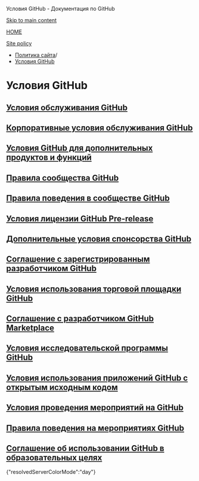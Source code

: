 Условия GitHub - Документация по GitHub

[Skip to main content](#main-content)

[HOME](/ru)

[Site policy](/ru/site-policy)

* [Политика сайта](/ru/site-policy)/
* [Условия GitHub](/ru/site-policy/github-terms)

Условия GitHub
==========

[Условия обслуживания GitHub](/ru/site-policy/github-terms/github-terms-of-service)
----------

[Корпоративные условия обслуживания GitHub](/ru/site-policy/github-terms/github-corporate-terms-of-service)
----------

[Условия GitHub для дополнительных продуктов и функций](/ru/site-policy/github-terms/github-terms-for-additional-products-and-features)
----------

[Правила сообщества GitHub](/ru/site-policy/github-terms/github-community-guidelines)
----------

[Правила поведения в сообществе GitHub](/ru/site-policy/github-terms/github-community-code-of-conduct)
----------

[Условия лицензии GitHub Pre-release](/ru/site-policy/github-terms/github-pre-release-license-terms)
----------

[Дополнительные условия спонсорства GitHub](/ru/site-policy/github-terms/github-sponsors-additional-terms)
----------

[Соглашение с зарегистрированным разработчиком GitHub](/ru/site-policy/github-terms/github-registered-developer-agreement)
----------

[Условия использования торговой площадки GitHub](/ru/site-policy/github-terms/github-marketplace-terms-of-service)
----------

[Соглашение с разработчиком GitHub Marketplace](/ru/site-policy/github-terms/github-marketplace-developer-agreement)
----------

[Условия исследовательской программы GitHub](/ru/site-policy/github-terms/github-research-program-terms)
----------

[Условия использования приложений GitHub с открытым исходным кодом](/ru/site-policy/github-terms/github-open-source-applications-terms-and-conditions)
----------

[Условия проведения мероприятий на GitHub](/ru/site-policy/github-terms/github-event-terms)
----------

[Правила поведения на мероприятиях GitHub](/ru/site-policy/github-terms/github-event-code-of-conduct)
----------

[Соглашение об использовании GitHub в образовательных целях](/ru/site-policy/github-terms/github-educational-use-agreement)
----------

{"resolvedServerColorMode":"day"}
